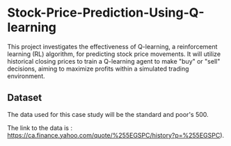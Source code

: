 # Stock-Price-Prediction-Using-Q-learning
This project investigates the effectiveness of Q-learning, a reinforcement learning  (RL) algorithm, for predicting stock price movements. It will utilize historical closing  prices to train a Q-learning agent to make "buy" or "sell" decisions, aiming to  maximize profits within a simulated trading environment.

## Dataset
The data used for this case study will be the standard and poor's 500.

The link to the data is : https://ca.finance.yahoo.com/quote/%255EGSPC/history?p=%255EGSPC).
